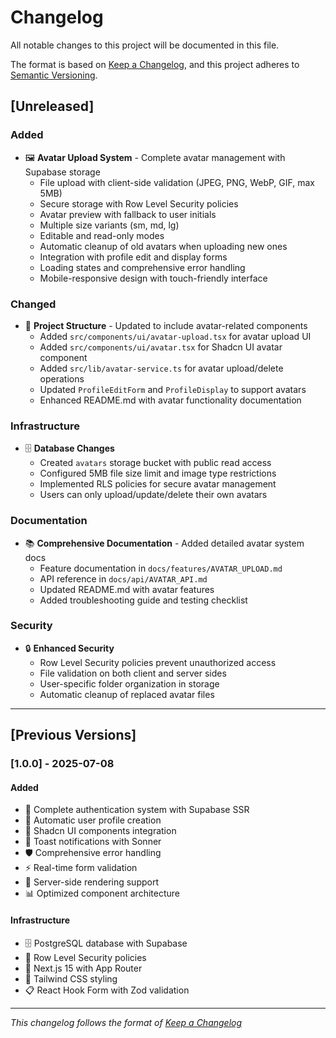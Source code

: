 # Changelog

All notable changes to this project will be documented in this file.

The format is based on [Keep a Changelog](https://keepachangelog.com/en/1.0.0/),
and this project adheres to [Semantic Versioning](https://semver.org/spec/v2.0.0.html).

## [Unreleased]

### Added
- 🖼️ **Avatar Upload System** - Complete avatar management with Supabase storage
  - File upload with client-side validation (JPEG, PNG, WebP, GIF, max 5MB)
  - Secure storage with Row Level Security policies
  - Avatar preview with fallback to user initials
  - Multiple size variants (sm, md, lg)
  - Editable and read-only modes
  - Automatic cleanup of old avatars when uploading new ones
  - Integration with profile edit and display forms
  - Loading states and comprehensive error handling
  - Mobile-responsive design with touch-friendly interface

### Changed
- 📁 **Project Structure** - Updated to include avatar-related components
  - Added `src/components/ui/avatar-upload.tsx` for avatar upload UI
  - Added `src/components/ui/avatar.tsx` for Shadcn UI avatar component
  - Added `src/lib/avatar-service.ts` for avatar upload/delete operations
  - Updated `ProfileEditForm` and `ProfileDisplay` to support avatars
  - Enhanced README.md with avatar functionality documentation

### Infrastructure
- 🗄️ **Database Changes**
  - Created `avatars` storage bucket with public read access
  - Configured 5MB file size limit and image type restrictions
  - Implemented RLS policies for secure avatar management
  - Users can only upload/update/delete their own avatars

### Documentation
- 📚 **Comprehensive Documentation** - Added detailed avatar system docs
  - Feature documentation in `docs/features/AVATAR_UPLOAD.md`
  - API reference in `docs/api/AVATAR_API.md`
  - Updated README.md with avatar features
  - Added troubleshooting guide and testing checklist

### Security
- 🔒 **Enhanced Security**
  - Row Level Security policies prevent unauthorized access
  - File validation on both client and server sides
  - User-specific folder organization in storage
  - Automatic cleanup of replaced avatar files

---

## [Previous Versions]

### [1.0.0] - 2025-07-08

#### Added
- 🔐 Complete authentication system with Supabase SSR
- 👤 Automatic user profile creation
- 🎨 Shadcn UI components integration
- 📱 Toast notifications with Sonner
- 🛡️ Comprehensive error handling
- ⚡ Real-time form validation
- 🔄 Server-side rendering support
- 📊 Optimized component architecture

#### Infrastructure
- 🗄️ PostgreSQL database with Supabase
- 🔑 Row Level Security policies
- 🚀 Next.js 15 with App Router
- 💅 Tailwind CSS styling
- 📋 React Hook Form with Zod validation

---

*This changelog follows the format of [Keep a Changelog](https://keepachangelog.com/en/1.0.0/)*
